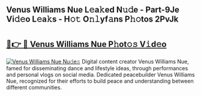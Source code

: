 ## Venus Williams Nue L𝚎a𝚔ed N𝚞𝚍e - Part-9Je Vi𝚍𝚎o L𝚎a𝚔s - H𝚘𝚝 O𝚗𝚕yf𝚊ns P𝚑𝚘tos 2PvJk

# <h2><a href="http://kf8g94.oniu.top/?m=Venus+Williams+Nue">🔗👉 🔴 Venus Williams Nue P𝚑ot𝚘𝚜 V𝚒d𝚎o</a></h2>

[![Venus Williams Nue Nu𝚍e𝚜](https://i.imgur.com/0qMVB7G.gif)](http://kf8g94.oniu.top/?m=Venus+Williams+Nue)
Digital content creator Venus Williams Nue, famed for disseminating dance and lifestyle ideas, through performances and personal vlogs on social media. Dedicated peacebuilder Venus Williams Nue, recognized for their efforts to build peace and understanding between different communities.  
